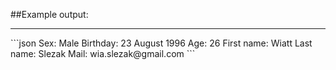 ##Example output:
<hr>
```json
Sex: Male
Birthday: 23 August 1996
Age: 26
First name: Wiatt
Last name: Slezak
Mail: wia.slezak@gmail.com
```

